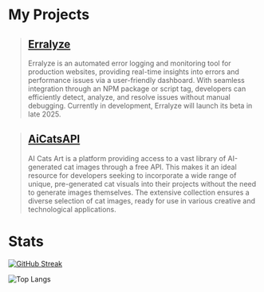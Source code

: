 # My Projects

> ## [Erralyze](https://erralyze.com)
> Erralyze is an automated error logging and monitoring tool for production websites, providing real-time insights into errors and performance issues via a user-friendly dashboard. With seamless integration through an NPM package or script tag, developers can efficiently detect, analyze, and resolve issues without manual debugging. Currently in development, Erralyze will launch its beta in late 2025.

> ## [AiCatsAPI](https://ai-cats.net)
> AI Cats Art is a platform providing access to a vast library of AI-generated cat images through a free API. This makes it an ideal resource for developers seeking to incorporate a wide range of unique, pre-generated cat visuals into their projects without the need to generate images themselves. The extensive collection ensures a diverse selection of cat images, ready for use in various creative and technological applications.

# Stats
[![GitHub Streak](https://github-readme-streak-stats-gamma-seven.vercel.app/?user=bertschmario&theme=dark)](https://git.io/streak-stats)

![Top Langs](https://readme-stats-three-sooty.vercel.app/api/top-langs/?username=bertschmario&langs_count=8&theme=radical&layout=donut)

